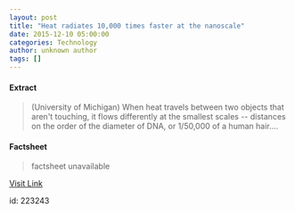 ```yaml
---
layout: post
title: "Heat radiates 10,000 times faster at the nanoscale"
date: 2015-12-10 05:00:00
categories: Technology
author: unknown author
tags: []
---
```



#### Extract
>(University of Michigan) When heat travels between two objects that aren't touching, it flows differently at the smallest scales -- distances on the order of the diameter of DNA, or 1/50,000 of a human hair....

#### Factsheet
>factsheet unavailable

[Visit Link](http://www.eurekalert.org/pub_releases/2015-12/uom-hr1121015.php)

id:  223243


